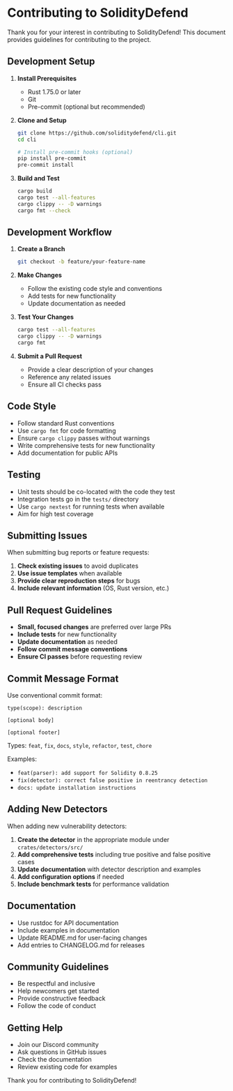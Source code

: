 # Contributing to SolidityDefend

Thank you for your interest in contributing to SolidityDefend! This document provides guidelines for contributing to the project.

## Development Setup

1. **Install Prerequisites**
   - Rust 1.75.0 or later
   - Git
   - Pre-commit (optional but recommended)

2. **Clone and Setup**
   ```bash
   git clone https://github.com/soliditydefend/cli.git
   cd cli

   # Install pre-commit hooks (optional)
   pip install pre-commit
   pre-commit install
   ```

3. **Build and Test**
   ```bash
   cargo build
   cargo test --all-features
   cargo clippy -- -D warnings
   cargo fmt --check
   ```

## Development Workflow

1. **Create a Branch**
   ```bash
   git checkout -b feature/your-feature-name
   ```

2. **Make Changes**
   - Follow the existing code style and conventions
   - Add tests for new functionality
   - Update documentation as needed

3. **Test Your Changes**
   ```bash
   cargo test --all-features
   cargo clippy -- -D warnings
   cargo fmt
   ```

4. **Submit a Pull Request**
   - Provide a clear description of your changes
   - Reference any related issues
   - Ensure all CI checks pass

## Code Style

- Follow standard Rust conventions
- Use `cargo fmt` for code formatting
- Ensure `cargo clippy` passes without warnings
- Write comprehensive tests for new functionality
- Add documentation for public APIs

## Testing

- Unit tests should be co-located with the code they test
- Integration tests go in the `tests/` directory
- Use `cargo nextest` for running tests when available
- Aim for high test coverage

## Submitting Issues

When submitting bug reports or feature requests:

1. **Check existing issues** to avoid duplicates
2. **Use issue templates** when available
3. **Provide clear reproduction steps** for bugs
4. **Include relevant information** (OS, Rust version, etc.)

## Pull Request Guidelines

- **Small, focused changes** are preferred over large PRs
- **Include tests** for new functionality
- **Update documentation** as needed
- **Follow commit message conventions**
- **Ensure CI passes** before requesting review

## Commit Message Format

Use conventional commit format:
```
type(scope): description

[optional body]

[optional footer]
```

Types: `feat`, `fix`, `docs`, `style`, `refactor`, `test`, `chore`

Examples:
- `feat(parser): add support for Solidity 0.8.25`
- `fix(detector): correct false positive in reentrancy detection`
- `docs: update installation instructions`

## Adding New Detectors

When adding new vulnerability detectors:

1. **Create the detector** in the appropriate module under `crates/detectors/src/`
2. **Add comprehensive tests** including true positive and false positive cases
3. **Update documentation** with detector description and examples
4. **Add configuration options** if needed
5. **Include benchmark tests** for performance validation

## Documentation

- Use rustdoc for API documentation
- Include examples in documentation
- Update README.md for user-facing changes
- Add entries to CHANGELOG.md for releases

## Community Guidelines

- Be respectful and inclusive
- Help newcomers get started
- Provide constructive feedback
- Follow the code of conduct

## Getting Help

- Join our Discord community
- Ask questions in GitHub issues
- Check the documentation
- Review existing code for examples

Thank you for contributing to SolidityDefend!